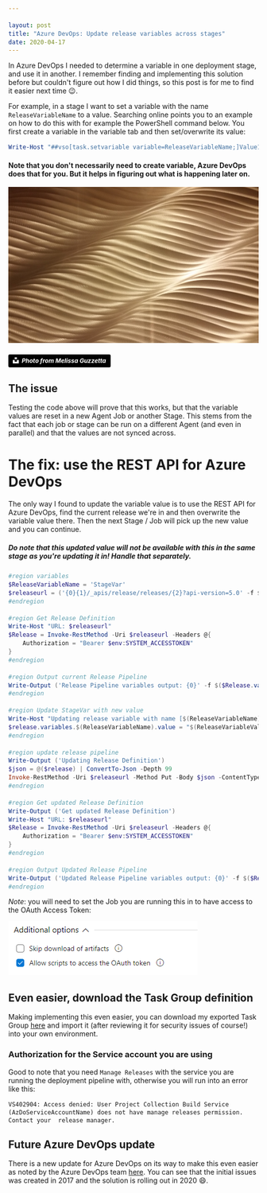 ```yaml
---

layout: post
title: "Azure DevOps: Update release variables across stages"
date: 2020-04-17
---
```


In Azure DevOps I needed to determine a variable in one deployment stage, and use it in another. I remember finding and implementing this solution before but couldn't figure out how I did things, so this post is for me to find it easier next time 😉.

For example, in a stage I want to set a variable with the name `ReleaseVariableName` to a value. Searching online points you to an example on how to do this with for example the PowerShell command below. You first create a variable in the variable tab and then set/overwrite its value:
```powershell
Write-Host "##vso[task.setvariable variable=ReleaseVariableName;]Value1.0"
```
#### Note that you don't necessarily need to create variable, Azure DevOps does that for you. But it helps in figuring out what is happening later on.

![Image of sandlike waves](/images/20200417/melissa-guzzetta-IYh4J2zp4sk-unsplash.jpg)
##### <a style="background-color:black;color:white;text-decoration:none;padding:4px 6px;font-family:-apple-system, BlinkMacSystemFont, &quot;San Francisco&quot;, &quot;Helvetica Neue&quot;, Helvetica, Ubuntu, Roboto, Noto, &quot;Segoe UI&quot;, Arial, sans-serif;font-size:12px;font-weight:bold;line-height:1.2;display:inline-block;border-radius:3px" href="https://unsplash.com/@mguzz?utm_medium=referral&amp;utm_campaign=photographer-credit&amp;utm_content=creditBadge" target="_blank" rel="noopener noreferrer" title="Photo from Melissa Guzzetta"><span style="display:inline-block;padding:2px 3px"><svg xmlns="http://www.w3.org/2000/svg" style="height:12px;width:auto;position:relative;vertical-align:middle;top:-2px;fill:white" viewBox="0 0 32 32"><title>unsplash-logo</title><path d="M10 9V0h12v9H10zm12 5h10v18H0V14h10v9h12v-9z"></path></svg></span><span style="display:inline-block;padding:2px 3px">Photo from Melissa Guzzetta</span></a>

## The issue
Testing the code above will prove that this works, but that the variable values are reset in a new Agent Job or another Stage. This stems from the fact that each job or stage can be run on a different Agent (and even in parallel) and that the values are not synced across.

# The fix: use the REST API for Azure DevOps
The only way I found to update the variable value is to use the REST API for Azure DevOps, find the current release we're in and then overwrite the variable value there. Then the next Stage / Job will pick up the new value and you can continue. 

##### Do note that this updated value will not be available with this in the *same stage* as you're updating it in! Handle that separately.

```powershell
#region variables
$ReleaseVariableName = 'StageVar'
$releaseurl = ('{0}{1}/_apis/release/releases/{2}?api-version=5.0' -f $($env:SYSTEM_TEAMFOUNDATIONSERVERURI), $($env:SYSTEM_TEAMPROJECTID), $($env:RELEASE_RELEASEID)  )
#endregion

#region Get Release Definition
Write-Host "URL: $releaseurl"
$Release = Invoke-RestMethod -Uri $releaseurl -Headers @{
    Authorization = "Bearer $env:SYSTEM_ACCESSTOKEN"
}
#endregion

#region Output current Release Pipeline
Write-Output ('Release Pipeline variables output: {0}' -f $($Release.variables | ConvertTo-Json -Depth 10))
#endregion

#region Update StageVar with new value
Write-Host "Updating release variable with name [$(ReleaseVariableName)] with new value [$(ReleaseVariableValue)]"
$release.variables.$(ReleaseVariableName).value = "$(ReleaseVariableValue)"
#endregion

#region update release pipeline
Write-Output ('Updating Release Definition')
$json = @($release) | ConvertTo-Json -Depth 99
Invoke-RestMethod -Uri $releaseurl -Method Put -Body $json -ContentType "application/json" -Headers @{Authorization = "Bearer $env:SYSTEM_ACCESSTOKEN" }
#endregion

#region Get updated Release Definition
Write-Output ('Get updated Release Definition')
Write-Host "URL: $releaseurl"
$Release = Invoke-RestMethod -Uri $releaseurl -Headers @{
    Authorization = "Bearer $env:SYSTEM_ACCESSTOKEN"
}
#endregion

#region Output Updated Release Pipeline
Write-Output ('Updated Release Pipeline variables output: {0}' -f $($Release.variables | ConvertTo-Json -Depth 10))
#endregion
```

*Note*: you will need to set the Job you are running this in to have access to the OAuth Access Token:  

![OAuth Setting](/images/20200417/20200417_01_OAuthToken.png)  

## Even easier, download the Task Group definition
Making implementing this even easier, you can download my exported Task Group [here](\images\20200417\rajbos%20-%20Update%20Release%20Variable%20value%20across%20stages.json) and import it (after reviewing it for security issues of course!) into your own environment.

### Authorization for the Service account you are using
Good to note that you need `Manage Releases` with the service you are running the deployment pipeline with, otherwise you will run into an error like this:
```
VS402904: Access denied: User Project Collection Build Service (AzDoServiceAccountName) does not have manage releases permission. Contact your  release manager.
```

## Future Azure DevOps update
There is a new update for Azure DevOps on its way to make this even easier as noted by the Azure DevOps team [here](https://github.com/microsoft/azure-pipelines-tasks/issues/4743#issuecomment-614721900). You can see that the initial issues was created in 2017 and the solution is rolling out in 2020 😄.